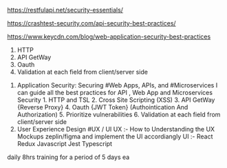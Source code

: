 https://restfulapi.net/security-essentials/

https://crashtest-security.com/api-security-best-practices/

https://www.keycdn.com/blog/web-application-security-best-practices
1. HTTP  
2. API GetWay 
3. Oauth
4. Validation at each field from client/server side 


1) Application Security: Securing #Web Apps, APIs, and #Microservices 
    I can guide all the best practices for API , Web App and Microservices Security 
        1. HTTP and TSL 
        2. Cross Site Scripting (XSS)
        3. API GetWay {Reverse Proxy}
        4. Oauth {JWT Token} (Authointication And Authorization)
        5. Prioritize vulnerabilities 
        6. Validation at each field from client/server side 
2) User Experience Design #UX / UI 
    UX :- How to Understanding the UX Mockups zeplin/figma and implement the UI accordiangly 
    UI :- React Redux Javascript Jest Typescript 



daily 8hrs training for a period of 5 days ea